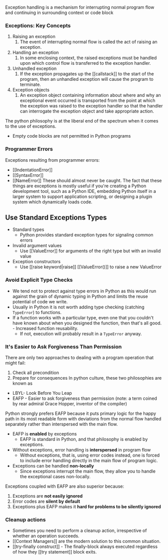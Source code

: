 Exception handling is a mechanism for interrupting normal program flow and continuing in surrounding context or code block

### Exceptions: Key Concepts

1. Raising an exception
	1. The event of interrupting normal flow is called the act of raising an exception. 
2. Handling an exception
	1. In some enclosing context, the raised exceptions must be handled upon which control flow is transferred to the exception handler.
3. Unhandled exception
	1. If the exception propagates up the [[callstack]] to the start of the program, then an unhandled exception will cause the program to terminate.
4. Exception objects
	1. An exception object containing information about where and why an exceptional event occurred is transported from the point at which the exception was raised to the exception handler so that the handler can interrogate the exception object and take appropriate action.

The python philosophy is at the liberal end of the spectrum when it comes to the use of exceptions.

- Empty code blocks are not permitted in Python programs

### Programmer Errors
Exceptions resulting from programmer errors:
- [[IndentationError]]
- [[SyntaxError]]
- [[NameError]]
These should almost never be caught.
The fact that these things are exceptions is mostly useful if you're creating a Python development tool, such as a Python IDE, embedding Python itself in a larger system to support application scripting, or designing a plugin system which dynamically loads code.


## Use Standard Exceptions Types

- Standard types
	- Python provides standard exception types for signaling common errors
- Invalid argument values
	- Use [[ValueError]] for arguments of the right type but with an invalid value
- Exception constructors
	- Use [[raise keyword|raise]] [[ValueError()]] to raise a new ValueError

### Avoid Explicit Type Checks

- We tend not to protect against type errors in Python as this would run against the grain of dynamic typing in Python and limits the reuse potential of code we write.
- Usually in Python it is not worth adding type checking (catching `TypeError`) to functions.
- If a function works with a particular type, even one that you couldn't have known about when you designed the function, then that's all good. - Increased function reusability.
	- If not, execution will probably result in a `TypeError` anyway.

### It's Easier to Ask Forgiveness Than Permission
There are only two approaches to dealing with a program operation that might fail:

1. Check all precondition
2. Prepare for consequences
In python culture, these two philosophies are known as 

- LBYL- Look Before You Leap
- EAFP - Easier to ask forgiveness than permission (note: a term coined by rear admiral Grace Hopper, inventor of the compiler)

Python strongly prefers EAFP because it puts primary logic for the happy path in its most readable form with deviations from the normal flow handled separately rather than interspersed with the main flow.
- EAFP is **enabled** by exceptions 
	- EAFP is standard in Python, and that philosophy is enabled  by exceptions.
- Without exceptions, error handling is **interspersed** in program flow
	- Without exceptions, that is, using error codes instead, one is forced to include error handling directly in the main flow of program logic.
- Exceptions can be handled **non-locally**
	- Since exceptions interrupt the main flow, they allow you to handle the exceptional cases non-locally.

Exceptions coupled with EAFP are also superior because: 
1. Exceptions are **not easily ignored**
2. Error codes are **silent by default**
3. Exceptions plus EAFP makes it **hard for problems to be silently ignored** 

### Cleanup actions
- Sometimes you need to perform a cleanup action, irrespective of whether an operation succeeds.
- [[Context Managers]] are the modern solution to this common situation.
- [[try-finally construct]] - The finally-block always executed regardless of how they [[try statement]] block exits.